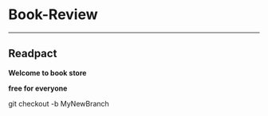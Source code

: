 # Book-Review
***
## Readpact
**Welcome to book store**

**free for everyone**

git checkout -b MyNewBranch



